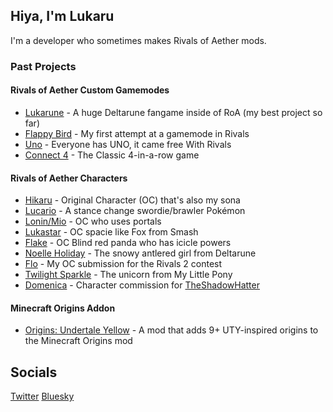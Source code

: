 ## Hiya, I'm Lukaru
I'm a developer who sometimes makes Rivals of Aether mods.

### Past Projects
#### Rivals of Aether Custom Gamemodes
- [Lukarune][lukarune] - A huge Deltarune fangame inside of RoA (my best project so far)
- [Flappy Bird][flappy] - My first attempt at a gamemode in Rivals
- [Uno][uno] - Everyone has UNO, it came free With Rivals
- [Connect 4][connect4] - The Classic 4-in-a-row game
#### Rivals of Aether Characters
- [Hikaru][hikaru] - Original Character (OC) that's also my sona
- [Lucario][lucario] - A stance change swordie/brawler Pokémon
- [Lonin/Mio][lonin] - OC who uses portals
- [Lukastar][lukastar] - OC spacie like Fox from Smash
- [Flake][flake] - OC Blind red panda who has icicle powers
- [Noelle Holiday][noelle] - The snowy antlered girl from Deltarune
- [Flo][flo] - My OC submission for the Rivals 2 contest
- [Twilight Sparkle][twilight] - The unicorn from My Little Pony
- [Domenica][domenica] - Character commission for [TheShadowHatter][hatter]
#### Minecraft Origins Addon
- [Origins: Undertale Yellow][utyorigins] - A mod that adds 9+ UTY-inspired origins to the Minecraft Origins mod

## Socials
[Twitter][twitter] [Bluesky][bsky]

<!--
**FakieAcidToe/FakieAcidToe** is a ✨ _special_ ✨ repository because its `README.md` (this file) appears on your GitHub profile.

Here are some ideas to get you started:

- 🔭 I’m currently working on ...
- 🌱 I’m currently learning ...
- 👯 I’m looking to collaborate on ...
- 🤔 I’m looking for help with ...
- 💬 Ask me about ...
- 📫 How to reach me: ...
- 😄 Pronouns: ...
- ⚡ Fun fact: ...
-->

<!--Links-->
<!--people-->
[hatter]: https://twitter.com/TheShadowHatter

<!--ws mods-->
[hikaru]: https://steamcommunity.com/sharedfiles/filedetails/?id=1877715009
[lucario]: https://steamcommunity.com/sharedfiles/filedetails/?id=2035128973
[lonin]: https://steamcommunity.com/sharedfiles/filedetails/?id=2302675649
[lukastar]: https://steamcommunity.com/sharedfiles/filedetails/?id=2469588541
[flake]: https://steamcommunity.com/sharedfiles/filedetails/?id=2540199978
[noelle]: https://steamcommunity.com/sharedfiles/filedetails/?id=2904134945
[flo]: https://steamcommunity.com/sharedfiles/filedetails/?id=3048939652
[twilight]: https://steamcommunity.com/sharedfiles/filedetails/?id=3299337477
[domenica]: https://steamcommunity.com/sharedfiles/filedetails/?id=2434948288

[lukarune]: https://steamcommunity.com/sharedfiles/filedetails/?id=2759263333
[flappy]: https://steamcommunity.com/sharedfiles/filedetails/?id=2548775544
[uno]: https://steamcommunity.com/sharedfiles/filedetails/?id=2554363396
[connect4]: https://steamcommunity.com/sharedfiles/filedetails/?id=2718538541

[utyorigins]: https://modrinth.com/datapack/origins-undertale-yellow

<!--my socials-->
[twitter]: https://twitter.com/fakieacidtoe
[bsky]: https://bsky.app/profile/lukaru.bsky.social
